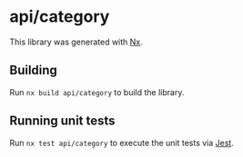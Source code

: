 # api/category

This library was generated with [Nx](https://nx.dev).

## Building

Run `nx build api/category` to build the library.

## Running unit tests

Run `nx test api/category` to execute the unit tests via [Jest](https://jestjs.io).
